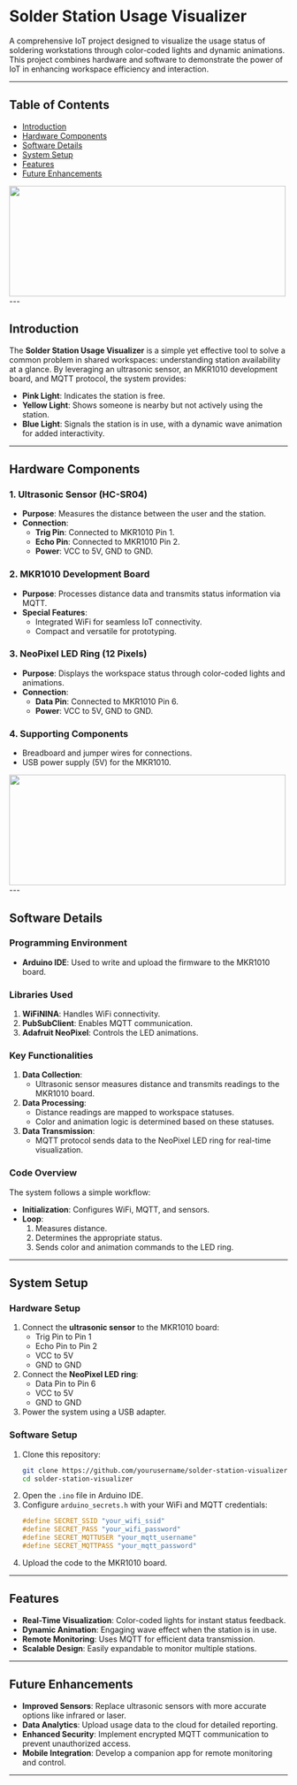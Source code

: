 # Solder Station Usage Visualizer

A comprehensive IoT project designed to visualize the usage status of soldering workstations through color-coded lights and dynamic animations. This project combines hardware and software to demonstrate the power of IoT in enhancing workspace efficiency and interaction.

---

## Table of Contents
- [Introduction](#introduction)
- [Hardware Components](#hardware-components)
- [Software Details](#software-details)
- [System Setup](#system-setup)
- [Features](#features)
- [Future Enhancements](#future-enhancements)

<img src="D:\UCL_CE_Term1\CASA0014\CASA0014_Final\Pictures\picture1.png" width="500" height="200"/> 
---

## Introduction

The **Solder Station Usage Visualizer** is a simple yet effective tool to solve a common problem in shared workspaces: understanding station availability at a glance. By leveraging an ultrasonic sensor, an MKR1010 development board, and MQTT protocol, the system provides:

- **Pink Light**: Indicates the station is free.
- **Yellow Light**: Shows someone is nearby but not actively using the station.
- **Blue Light**: Signals the station is in use, with a dynamic wave animation for added interactivity.

---

## Hardware Components

### 1. Ultrasonic Sensor (HC-SR04)
- **Purpose**: Measures the distance between the user and the station.
- **Connection**:
  - **Trig Pin**: Connected to MKR1010 Pin 1.
  - **Echo Pin**: Connected to MKR1010 Pin 2.
  - **Power**: VCC to 5V, GND to GND.

### 2. MKR1010 Development Board
- **Purpose**: Processes distance data and transmits status information via MQTT.
- **Special Features**:
  - Integrated WiFi for seamless IoT connectivity.
  - Compact and versatile for prototyping.

### 3. NeoPixel LED Ring (12 Pixels)
- **Purpose**: Displays the workspace status through color-coded lights and animations.
- **Connection**:
  - **Data Pin**: Connected to MKR1010 Pin 6.
  - **Power**: VCC to 5V, GND to GND.

### 4. Supporting Components
- Breadboard and jumper wires for connections.
- USB power supply (5V) for the MKR1010.


<img src="D:\UCL_CE_Term1\CASA0014\CASA0014_Final\Pictures\picture2.png" width="500" height="200"/> 
---

## Software Details

### Programming Environment
- **Arduino IDE**: Used to write and upload the firmware to the MKR1010 board.

### Libraries Used
1. **WiFiNINA**: Handles WiFi connectivity.
2. **PubSubClient**: Enables MQTT communication.
3. **Adafruit NeoPixel**: Controls the LED animations.

### Key Functionalities
1. **Data Collection**:
   - Ultrasonic sensor measures distance and transmits readings to the MKR1010 board.
2. **Data Processing**:
   - Distance readings are mapped to workspace statuses.
   - Color and animation logic is determined based on these statuses.
3. **Data Transmission**:
   - MQTT protocol sends data to the NeoPixel LED ring for real-time visualization.

### Code Overview
The system follows a simple workflow:
- **Initialization**: Configures WiFi, MQTT, and sensors.
- **Loop**:
  1. Measures distance.
  2. Determines the appropriate status.
  3. Sends color and animation commands to the LED ring.

---

## System Setup

### Hardware Setup
1. Connect the **ultrasonic sensor** to the MKR1010 board:
   - Trig Pin to Pin 1
   - Echo Pin to Pin 2
   - VCC to 5V
   - GND to GND
2. Connect the **NeoPixel LED ring**:
   - Data Pin to Pin 6
   - VCC to 5V
   - GND to GND
3. Power the system using a USB adapter.

### Software Setup
1. Clone this repository:
   ```bash
   git clone https://github.com/yourusername/solder-station-visualizer.git
   cd solder-station-visualizer
   ```
2. Open the `.ino` file in Arduino IDE.
3. Configure `arduino_secrets.h` with your WiFi and MQTT credentials:
   ```c
   #define SECRET_SSID "your_wifi_ssid"
   #define SECRET_PASS "your_wifi_password"
   #define SECRET_MQTTUSER "your_mqtt_username"
   #define SECRET_MQTTPASS "your_mqtt_password"
   ```
4. Upload the code to the MKR1010 board.

---

## Features

- **Real-Time Visualization**: Color-coded lights for instant status feedback.
- **Dynamic Animation**: Engaging wave effect when the station is in use.
- **Remote Monitoring**: Uses MQTT for efficient data transmission.
- **Scalable Design**: Easily expandable to monitor multiple stations.

---

## Future Enhancements

- **Improved Sensors**: Replace ultrasonic sensors with more accurate options like infrared or laser.
- **Data Analytics**: Upload usage data to the cloud for detailed reporting.
- **Enhanced Security**: Implement encrypted MQTT communication to prevent unauthorized access.
- **Mobile Integration**: Develop a companion app for remote monitoring and control.

---

